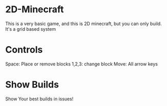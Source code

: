 # 2D-Minecraft
This is a very basic game, and this is 2D minecraft, but you can only build. It's a grid based system
# Controls
Space: Place or remove blocks
1,2,3: change block
Move: All arrow keys
# Show Builds
Show Your best builds in issues!
